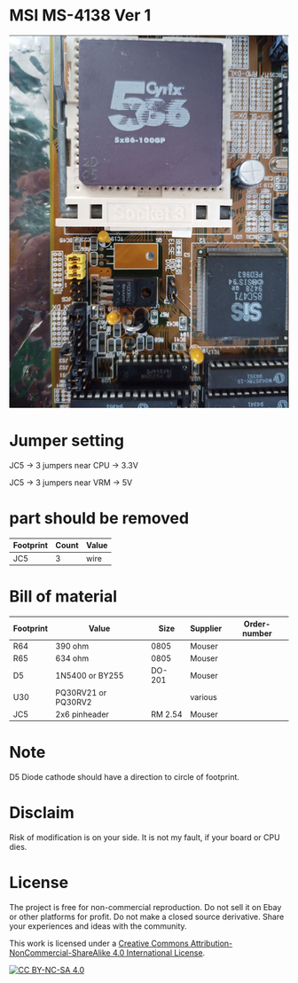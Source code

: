 # MSI MS-4138 Ver 1

![pictures](https://github.com/matt1187/3.3V-adventure/blob/main/MS4138/ms4138.png)

# Jumper setting
JC5 ->  3 jumpers near CPU -> 3.3V

JC5 ->  3 jumpers near VRM ->  5V

# part should be removed
|Footprint|Count|Value|
|------|----|-----|
|JC5|3|wire|


# Bill of material


|Footprint|Value|Size|Supplier|Order-number|
|--------------|-----|-----|-------|-----------------|
|R64| 390 ohm|0805|Mouser||
|R65| 634 ohm|0805|Mouser||
|D5|1N5400 or BY255 |DO-201|Mouser||
|U30|PQ30RV21 or PQ30RV2||various||
|JC5|2x6 pinheader|RM 2.54|Mouser||

# Note
D5 Diode cathode should have a direction to circle of footprint.

# Disclaim
Risk of modification is on your side. It is not my fault, if your board or CPU dies.


# License
The project is free for non-commercial reproduction. Do not sell it on Ebay or other platforms for profit. Do not make a closed source derivative. Share your experiences and ideas with the community.

This work is licensed under a [Creative Commons Attribution-NonCommercial-ShareAlike 4.0 International License][cc-by-nc-sa].

[![CC BY-NC-SA 4.0][cc-by-nc-sa-image]][cc-by-nc-sa]

[cc-by-nc-sa]: http://creativecommons.org/licenses/by-nc-sa/4.0/
[cc-by-nc-sa-image]: https://licensebuttons.net/l/by-nc-sa/4.0/88x31.png
